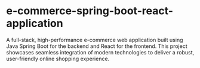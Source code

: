 # e-commerce-spring-boot-react-application
A full-stack, high-performance e-commerce web application built using Java Spring Boot for the backend and React for the frontend. This project showcases seamless integration of modern technologies to deliver a robust, user-friendly online shopping experience.
